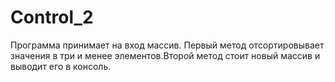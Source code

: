 # Control_2
Программа принимает на вход массив. Первый метод отсортировывает значения в три и менее элементов.Второй метод стоит новый массив и выводит его в консоль.
